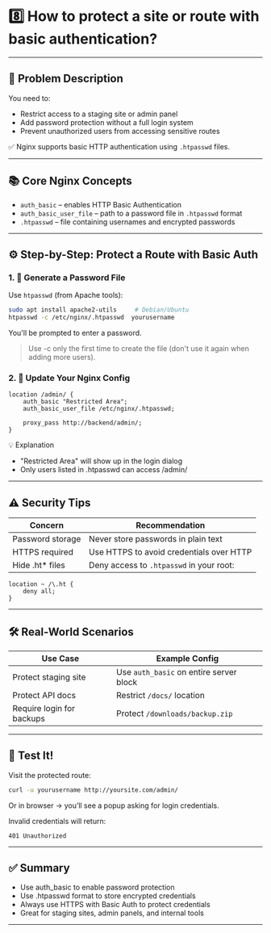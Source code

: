 # 8️⃣ How to protect a site or route with basic authentication?

---

## 🧩 Problem Description

You need to:

- Restrict access to a staging site or admin panel
- Add password protection without a full login system
- Prevent unauthorized users from accessing sensitive routes

✅ Nginx supports basic HTTP authentication using `.htpasswd` files.

---

## 📚 Core Nginx Concepts

- `auth_basic` – enables HTTP Basic Authentication
- `auth_basic_user_file` – path to a password file in `.htpasswd` format
- `.htpasswd` – file containing usernames and encrypted passwords

---

## ⚙️ Step-by-Step: Protect a Route with Basic Auth

### 1. 🔐 Generate a Password File

Use `htpasswd` (from Apache tools):

```bash
sudo apt install apache2-utils     # Debian/Ubuntu
htpasswd -c /etc/nginx/.htpasswd  yourusername
```

You'll be prompted to enter a password.

> Use -c only the first time to create the file (don't use it again when adding more users).

### 2. 🔧 Update Your Nginx Config

```nginx
location /admin/ {
    auth_basic "Restricted Area";
    auth_basic_user_file /etc/nginx/.htpasswd;

    proxy_pass http://backend/admin/;
}
```

💡 Explanation

- "Restricted Area" will show up in the login dialog
- Only users listed in .htpasswd can access /admin/

---

## ⚠️ Security Tips

| Concern          | Recommendation                           |
| ---------------- | ---------------------------------------- |
| Password storage | Never store passwords in plain text      |
| HTTPS required   | Use HTTPS to avoid credentials over HTTP |
| Hide .ht\* files | Deny access to `.htpasswd` in your root: |

```nginx
location ~ /\.ht {
    deny all;
}
```

---

## 🛠️ Real-World Scenarios

| Use Case                  | Example Config                          |
| ------------------------- | --------------------------------------- |
| Protect staging site      | Use `auth_basic` on entire server block |
| Protect API docs          | Restrict `/docs/` location              |
| Require login for backups | Protect `/downloads/backup.zip`         |

---

## 🧪 Test It!

Visit the protected route:

```bash
curl -u yourusername http://yoursite.com/admin/
```

Or in browser → you’ll see a popup asking for login credentials.

Invalid credentials will return:

```http
401 Unauthorized
```

---

## ✅ Summary

- Use auth_basic to enable password protection
- Use .htpasswd format to store encrypted credentials
- Always use HTTPS with Basic Auth to protect credentials
- Great for staging sites, admin panels, and internal tools

---
